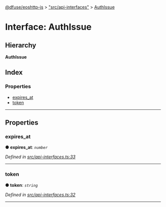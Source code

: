 [@dfuse/eoshttp-js](../README.md) > ["src/api-interfaces"](../modules/_src_api_interfaces_.md) > [AuthIssue](../interfaces/_src_api_interfaces_.authissue.md)

# Interface: AuthIssue

## Hierarchy

**AuthIssue**

## Index

### Properties

* [expires_at](_src_api_interfaces_.authissue.md#expires_at)
* [token](_src_api_interfaces_.authissue.md#token)

---

## Properties

<a id="expires_at"></a>

###  expires_at

**● expires_at**: *`number`*

*Defined in [src/api-interfaces.ts:33](https://github.com/EOS-Nation/dfuse-eoshttp-js/blob/a06392d/src/api-interfaces.ts#L33)*

___
<a id="token"></a>

###  token

**● token**: *`string`*

*Defined in [src/api-interfaces.ts:32](https://github.com/EOS-Nation/dfuse-eoshttp-js/blob/a06392d/src/api-interfaces.ts#L32)*

___

